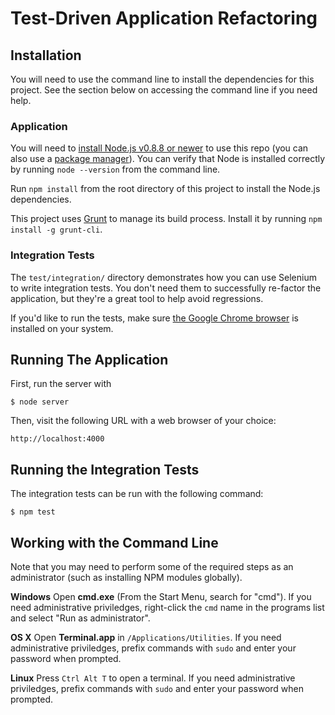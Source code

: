# Test-Driven Application Refactoring

## Installation

You will need to use the command line to install the dependencies for this
project. See the section below on accessing the command line if you need help.

### Application

You will need to [install Node.js v0.8.8 or newer](http://nodejs.org) to use
this repo (you can also use a [package
manager](https://github.com/joyent/node/wiki/Installing-Node.js-via-package-manager)).
You can verify that Node is installed correctly by running `node --version`
from the command line.

Run `npm install` from the root directory of this project to install the
Node.js dependencies.

This project uses [Grunt](http://gruntjs.com) to manage its build process.
Install it by running `npm install -g grunt-cli`.

### Integration Tests

The `test/integration/` directory demonstrates how you can use Selenium to
write integration tests. You don't need them to successfully re-factor the
application, but they're a great tool to help avoid regressions.

If you'd like to run the tests, make sure [the Google Chrome
browser](https://www.google.com/chrome/browser/) is installed on your system.

## Running The Application

First, run the server with

    $ node server

Then, visit the following URL with a web browser of your choice:

    http://localhost:4000

## Running the Integration Tests

The integration tests can be run with the following command:

    $ npm test

## Working with the Command Line

Note that you may need to perform some of the required steps as an
administrator (such as installing NPM modules globally).

**Windows** Open **cmd.exe** (From the Start Menu, search for "cmd"). If you
need administrative priviledges, right-click the `cmd` name in the programs
list and select "Run as administrator".

**OS X** Open **Terminal.app** in `/Applications/Utilities`. If you need
administrative priviledges, prefix commands with `sudo` and enter your password
when prompted.

**Linux** Press `Ctrl Alt T` to open a terminal. If you need administrative
priviledges, prefix commands with `sudo` and enter your password when prompted.
